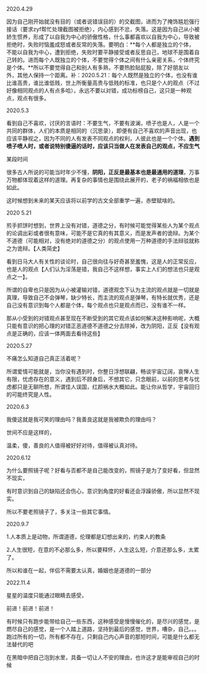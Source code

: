 2020.4.29

因为自己刚开始就没有目的（或者说错误目的）的交截图，进而为了掩饰尴尬强行接话（要求zyf帮忙处理截图被拒绝），内心感到不忿，失落。这是因为自己从小被娇生惯养，形成了以自我为中心的骄傲性格，什么事都喜欢以自我为中心，导致被拒绝时，失败时恼羞成怒或者反常的失落。要明白：**每个人都是独立的个体，不能以自我为中心，遭到拒绝，失败时要平静接受或者反思自己，地球不是围着自己转的。进而每个人既独立的个体，不要觉得个体之间有什么亲密关系，个体终究是个体。**所以不要觉得自己和别人有多熟，不要热脸贴屁股，除了好朋友以外，其他人保持一个距离。补：2020.5.21：每个人既然是独立的个体，也没有谁比谁高贵，谁比谁低贱，世上所衡量高贵与低贱的标准，也只是个人的观点（不过好像相同观点的人有点多哈），永远不要以对错，成功标榜自己，这只是一种观点，观点有很多。



2020.5.3

看到自己不喜欢，讨厌的言语时：不要生气，不要有波澜，喷子也是人，人是一个共同的群体，人们的本质是相同的（沉思录），即便有自己不喜欢的声音出现，也应该平静视之，因为不同的人有发表不同观点的权利，人彼此也是一个个体。**遇到喷子喷人时，或者说特别傻逼的话时，应该只当做人在发表自己的观点，不应生气**



某段时间

很多古人所说的可能当时年少不懂，**阴阳，正反是最基本也是最通用的道理**，万事万物都体现着这样的道理。再复杂的事情也是围绕此展开的，老子的祸福相依也是如此。

这时候想到未来的某天应该将以前学的古文全部重学一遍，赤壁赋啥的。



2020 5.21

煎手抓饼时想到，世界上没有对错，道德之分，有时候可能觉得某些人为某个观点的论调出彩或者很有意味，可能不是它真的有其意义，而是发声者的诡辩。为某个不道德（可能相对，没有绝对的道德之分）的观点使用一万种道德的手法辩驳就称之为诡辩。【人类简史】

看到日马大人有关性的谈论时，自己很向往与好奇甚至羞愧，这是人的正常反应，也是人的观点【人们认为淫荡是错，我自己不这样想，事实上人们的想法也只是观点之一】。

所谓的自卑也只是因为从小被灌输对错，道德观念下认为主流的观点就是一切就是真理，导致自己不会弹琴，缺少特长，而主流的观点是弹琴，有特长就优秀，还是自己没有意识到每个人都是个体，每个观点也只是观点而已，没有谁不一样。

那从小受到的对错观点甚至现在不断受到的其它观点该如何解决这种影响呢，大概只能有意识的把心理的对错正恶道德不道德之分去除掉，改为阴阳，正反【没有观点是正确的，应该一体两面去看待这些】



2020.5.27

不痛怎么知道自己真正活着呢？

所谓爱情可能就是，当你没有遇到时，你整日浮想联翩，畅谈宇宙辽阔，哀惮人生有限，忧虑存在的意义，遇到后不顾身后，不想其它，只念眼前，以前的思考与忧虑都只是无聊所想，所谓佳人误国，红颜祸水大概如此。能让你从哲学，宇宙回归的可能终究是人性。



2020.6.3

我傻这就是我可笑的理由吗？我善良这就是我被欺负的理由吗？

世间不应是这样的，

温柔，傻，善良的人值得被好好对待，值得被认真对待。



2020.6.12

为什么要照镜子呢？好看与否都不是自己能改变的，照镜子是为了变好看，但显然不现实，

有时意识到自己的缺陷还会伤心，意识到角度的好看还会浮躁骄傲，所以显然不现实。

所以不要老照镜子了，多关注一些其它事情。







2020.9.7

1.人本质上是动物，所谓道德，伦理都是幻想出来的，约束人的教条

2.人生很短，在意的不必那么多，所以要释怀，人生这么短，介意还那么多，太累了。

所以和谁在一起，伴侣不需要太认真，婚姻也是道德的一部分



2022.11.4

星星的温度只能通过眼睛去感受，

前进！前进！前进！

有时候只有跑步能带给自己一些东西，这种感受是慢慢催化的，是尽兴的感觉，是燃尽自己的感觉，是一个人踏上道路，坚持到最后的感觉，世界，嘈杂，自己。。。跑过所有的一切，所有都不存在，只剩自己内心声音的那短时间，可能是什么都无法替代的吧

在黑暗中把自己泡到水里，具备一切让人不安的理由，也许这才是能审视自己的时候

